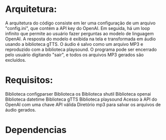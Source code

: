 # Arquitetura:

A arquitetura do código consiste em ler uma configuração de um arquivo "config.ini", que contém a API key do OpenAI. 
Em seguida, há um loop infinito que permite ao usuário fazer perguntas ao modelo de linguagem OpenAI.
A resposta do modelo é exibida na tela e transformada em áudio usando a biblioteca gTTS. 
O áudio é salvo como um arquivo MP3 e reproduzido com a biblioteca playsound. 
O programa pode ser encerrado pelo usuário digitando "sair", e todos os arquivos MP3 gerados são excluídos.

# Requisitos:

Biblioteca configparser
Biblioteca os
Biblioteca shutil
Biblioteca openai
Biblioteca datetime
Biblioteca gTTS
Biblioteca playsound
Acesso à API do OpenAI com uma chave API válida
Diretório mp3 para salvar os arquivos de áudio gerados.

# Dependencias